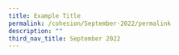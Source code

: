 ```yaml
---
title: Example Title
permalink: /cohesion/September-2022/permalink
description: ""
third_nav_title: September 2022
---
```

